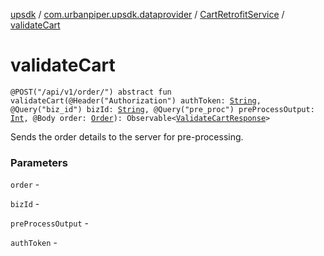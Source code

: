 [upsdk](../../index.md) / [com.urbanpiper.upsdk.dataprovider](../index.md) / [CartRetrofitService](index.md) / [validateCart](./validate-cart.md)

# validateCart

`@POST("/api/v1/order/") abstract fun validateCart(@Header("Authorization") authToken: `[`String`](https://kotlinlang.org/api/latest/jvm/stdlib/kotlin/-string/index.html)`, @Query("biz_id") bizId: `[`String`](https://kotlinlang.org/api/latest/jvm/stdlib/kotlin/-string/index.html)`, @Query("pre_proc") preProcessOutput: `[`Int`](https://kotlinlang.org/api/latest/jvm/stdlib/kotlin/-int/index.html)`, @Body order: `[`Order`](../../com.urbanpiper.upsdk.model/-order/index.md)`): Observable<`[`ValidateCartResponse`](../../com.urbanpiper.upsdk.model.networkresponse/-validate-cart-response/index.md)`>`

Sends the order details to the server for pre-processing.

### Parameters

`order` -

`bizId` -

`preProcessOutput` -

`authToken` - 